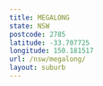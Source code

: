 ```yaml
---
title: MEGALONG
state: NSW
postcode: 2785
latitude: -33.707725
longitude: 150.181517
url: /nsw/megalong/
layout: suburb
---
```

